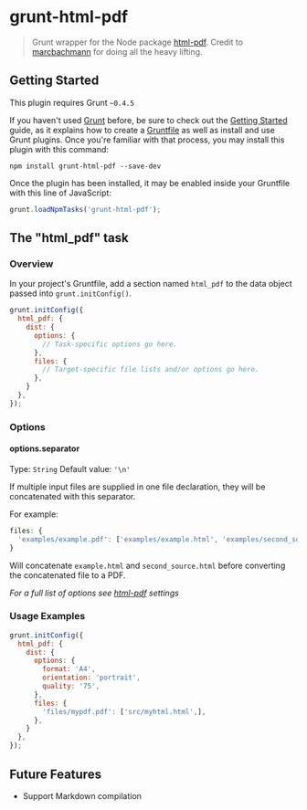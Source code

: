 # grunt-html-pdf

> Grunt wrapper for the Node package [html-pdf](https://www.npmjs.com/package/html-pdf). Credit to [marcbachmann](https://github.com/marcbachmann/node-html-pdf) for doing all the heavy lifting.

## Getting Started
This plugin requires Grunt `~0.4.5`

If you haven't used [Grunt](http://gruntjs.com/) before, be sure to check out the [Getting Started](http://gruntjs.com/getting-started) guide, as it explains how to create a [Gruntfile](http://gruntjs.com/sample-gruntfile) as well as install and use Grunt plugins. Once you're familiar with that process, you may install this plugin with this command:

```shell
npm install grunt-html-pdf --save-dev
```

Once the plugin has been installed, it may be enabled inside your Gruntfile with this line of JavaScript:

```js
grunt.loadNpmTasks('grunt-html-pdf');
```

## The "html_pdf" task

### Overview
In your project's Gruntfile, add a section named `html_pdf` to the data object passed into `grunt.initConfig()`.

```js
grunt.initConfig({
  html_pdf: {
    dist: {
      options: {
        // Task-specific options go here.
      },
      files: {
        // Target-specific file lists and/or options go here.
      },
    }
  },
});
```

### Options

#### options.separator
Type: `String`
Default value: `'\n'`

If multiple input files are supplied in one file declaration, they will be concatenated with this separator.

For example:

```js
files: {
  'examples/example.pdf': ['examples/example.html', 'examples/second_source.html',],
}
```

Will concatenate `example.html` and `second_source.html` before converting the concatenated file to a PDF.

*For a full list of options see [html-pdf](https://www.npmjs.com/package/html-pdf) settings*

### Usage Examples

```js
grunt.initConfig({
  html_pdf: {
    dist: {
      options: {
        format: 'A4',
        orientation: 'portrait',
        quality: '75',
      },
      files: {
        'files/mypdf.pdf': ['src/myhtml.html',],
      },
    }
  },
});
```

## Future Features
- Support Markdown compilation